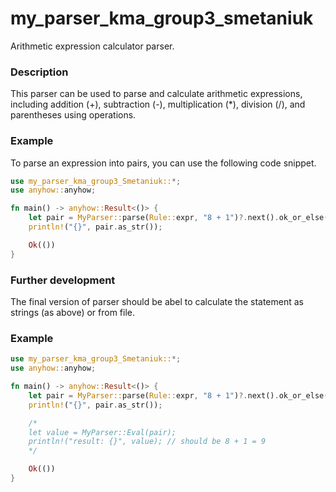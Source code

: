 # my_parser_kma_group3_smetaniuk

Arithmetic expression calculator parser.

### Description
This parser can be used to parse and calculate arithmetic expressions, including addition (+), subtraction (-), multiplication (*), division (/), and parentheses using operations.

### Example
To parse an expression into pairs, you can use the following code snippet.

```rust
use my_parser_kma_group3_Smetaniuk::*;
use anyhow::anyhow;

fn main() -> anyhow::Result<()> {
    let pair = MyParser::parse(Rule::expr, "8 + 1")?.next().ok_or_else( || anyhow!( "no pair" ) )?;
    println!("{}", pair.as_str());

    Ok(())
}
```

### Further development
The final version of parser should be abel to calculate the statement as strings (as above) or from file.

### Example
```rust
use my_parser_kma_group3_Smetaniuk::*;
use anyhow::anyhow;

fn main() -> anyhow::Result<()> {
    let pair = MyParser::parse(Rule::expr, "8 + 1")?.next().ok_or_else( || anyhow!( "no pair" ) )?;
    println!("{}", pair.as_str());

    /*
    let value = MyParser::Eval(pair);
    println!("result: {}", value); // should be 8 + 1 = 9
    */

    Ok(())
}
```
